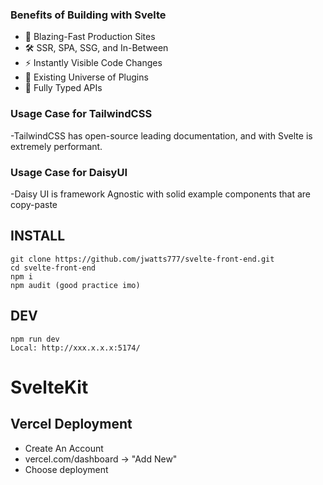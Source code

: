 ### Benefits of Building with Svelte

- 💨 Blazing-Fast Production Sites
- 🛠️ SSR, SPA, SSG, and In-Between
- ⚡️ Instantly Visible Code Changes
- 🔩 Existing Universe of Plugins
- 🔑 Fully Typed APIs

### Usage Case for TailwindCSS
-TailwindCSS has open-source leading documentation, and with Svelte is extremely performant.

### Usage Case for DaisyUI
-Daisy UI is framework Agnostic with solid example components that are copy-paste


## INSTALL

```
git clone https://github.com/jwatts777/svelte-front-end.git
cd svelte-front-end
npm i
npm audit (good practice imo)
```

## DEV

```
npm run dev
Local: http://xxx.x.x.x:5174/ 
```



# SvelteKit

## Vercel Deployment
- Create An Account
- vercel.com/dashboard -> "Add New"
- Choose deployment
